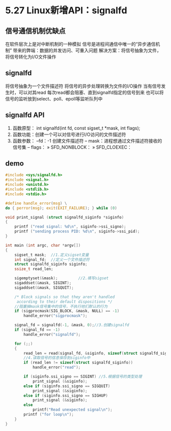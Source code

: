 # 5.27 Linux新增API：signalfd
 ## 信号通信机制优缺点
在软件层次上是对中断机制的一种模拟
信号是进程间通信中唯一的“异步通信机制”
带来的弊端：数据的并发访问、可重入问题
解决方案：将信号抽象为文件，将信号转化为I/O文件操作

## signalfd
将信号抽象为一个文件描述符
将信号的异步处理转换为文件的I/O操作
当有信号发生时，可以对其read
每次read都会阻塞、直到signalfd指定的信号到来
也可以将信号的监听放到select、poll、epoll等监听队列中

## signalfd API
1. 函数原型： int signalfd(int fd, const sigset_t *mask, int flags);
2. 函数功能：创建一个可以对信号进行I/O访问的文件描述符
3. 函数参数：
–fd：-1 创建文件描述符
– mask：进程想通过文件描述符接收的信号集
– flags：
» SFD_NONBLOCK：
» SFD_CLOEXEC：

## demo
```c
#include <sys/signalfd.h>
#include <signal.h>
#include <unistd.h>
#include <stdlib.h>
#include <stdio.h>

#define handle_error(msg) \
do { perror(msg); exit(EXIT_FAILURE); } while (0)

void print_signal (struct signalfd_siginfo *siginfo)
{
    printf ("read signal: %d\n", siginfo->ssi_signo);
    printf ("sending process PID: %d\n", siginfo->ssi_pid);
}

int main (int argc, char *argv[])
{
    sigset_t mask;	//1.定义sigset变量
    int signal_fd;	//定义一个文件描述符
    struct signalfd_siginfo siginfo;
    ssize_t read_len;

    sigemptyset(&mask);			//2.填写sigset
    sigaddset(&mask, SIGINT);
    sigaddset(&mask, SIGQUIT);

    /* Block signals so that they aren't handled
     according to their default dispositions */
	//阻塞掉mask信号集中的信号，不执行他们默认的行为
    if (sigprocmask(SIG_BLOCK, &mask, NULL) == -1)
        handle_error("sigprocmask");

    signal_fd = signalfd(-1, &mask, 0);//3.创建signalfd
    if (signal_fd == -1)
        handle_error("signalfd");

    for (;;) 
    {
        read_len = read(signal_fd, &siginfo, sizeof(struct signalfd_siginfo));
		//4.读取信号的信息保存到siginfo中
        if (read_len != sizeof(struct signalfd_siginfo))
            handle_error("read");

        if (siginfo.ssi_signo == SIGINT) //5.根据信号的类型处理
            print_signal (&siginfo);
        else if (siginfo.ssi_signo == SIGQUIT) 
            print_signal (&siginfo);
        else if (siginfo.ssi_signo == SIGHUP) 
            print_signal (&siginfo);
        else
            printf("Read unexpected signal\n");
        printf ("for loop\n");
    }
}


```
